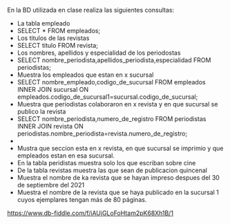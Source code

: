 En la BD utilizada en clase realiza las siguientes consultas:

* La tabla empleado
* SELECT * FROM empleados;
* Los titulos de las revistas
* SELECT titulo FROM revista;
* Los nombres, apellidos y especialidad de los periodostas
* SELECT nombre_periodista,apellidos_periodista,especialidad FROM periodistas;
* Muestra los empleados que estan en x sucursal
* SELECT nombre_empleado,codigo_de_sucursal
FROM empleados INNER JOIN sucursal ON empleados.codigo_de_sucursal1=sucursal.codigo_de_sucursal;
* Muestra que periodistas colaboraron en x revista y en que sucursal se publico la revista
* SELECT nombre_periodista,numero_de_registro FROM periodistas INNER JOIN revista ON periodistas.nombre_periodista=revista.numero_de_registro;
* 
* Mustra que seccion esta en x revista, en que sucursal se imprimio y que empleados estan en esa sucursal.
* En la tabla peridistas muestra solo los que escriban sobre cine
* De la tabla revistas muestra las que sean de publicacion quincenal
* Muestra el nombre de ka revista que se hayan impreso despues del 30 de septiembre del 2021
* Muestra el nombre de la revista que se haya publicado en la sucursal 1 cuyos ejemplares tengan más de 80 páginas.

https://www.db-fiddle.com/f/iAUjGLoFoHtam2pK68Xh1B/1

